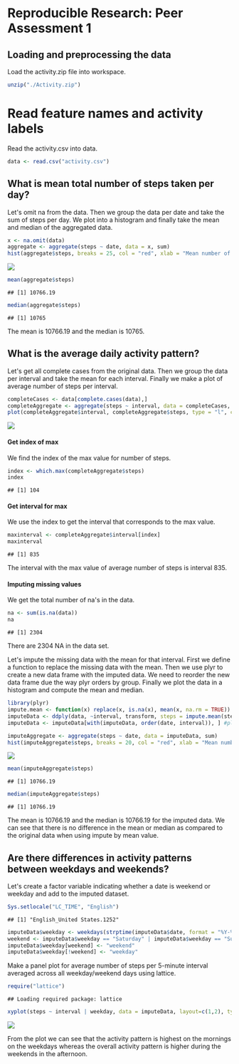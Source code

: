 # Reproducible Research: Peer Assessment 1


## Loading and preprocessing the data
Load the activity.zip file into workspace.

```r
unzip("./Activity.zip")
```
        
# Read feature names and activity labels
Read the activity.csv into data.

```r
data <- read.csv("activity.csv")
```


## What is mean total number of steps taken per day?
Let's omit na from the data. Then we group the data per date and take the sum of steps per day. We plot into a histogram and finally take the mean and median of the aggregated data.

```r
x <- na.omit(data)
aggregate <- aggregate(steps ~ date, data = x, sum)
hist(aggregate$steps, breaks = 25, col = "red", xlab = "Mean number of steps per day", main = "Mean number of steps per day")
```

![](./PA1_template_files/figure-html/unnamed-chunk-3-1.png) 

```r
mean(aggregate$steps)
```

```
## [1] 10766.19
```

```r
median(aggregate$steps)
```

```
## [1] 10765
```
The mean is 10766.19 and the median is 10765.


## What is the average daily activity pattern?
Let's get all complete cases from the original data. Then we group the data per interval and take the mean for each interval. Finally we make a plot of average number of steps per interval.

```r
completeCases <- data[complete.cases(data),]
completeAggregate <- aggregate(steps ~ interval, data = completeCases, mean)
plot(completeAggregate$interval, completeAggregate$steps, type = "l", col = "Black", main = "Average number of steps per 5 minute interval", xlab = "5 minute interval", ylab = "Average number of steps")    
```

![](./PA1_template_files/figure-html/unnamed-chunk-4-1.png) 

#### Get index of max
We find the index of the max value for number of steps.

```r
index <- which.max(completeAggregate$steps)
index
```

```
## [1] 104
```

#### Get interval for max
We use the index to get the interval that corresponds to the max value.

```r
maxinterval <- completeAggregate$interval[index]
maxinterval
```

```
## [1] 835
```
The interval with the max value of average number of steps is interval 835.

#### Imputing missing values
We get the total number of na's in the data.

```r
na <- sum(is.na(data))
na
```

```
## [1] 2304
```
There are 2304 NA in the data set.

Let's impute the missing data with the mean for that interval.
First we define a function to replace the missing data with the mean.
Then we use plyr to create a new data frame with the imputed data.
We need to reorder the new data frame due the way plyr orders by group.
Finally we plot the data in a histogram and compute the mean and median.

```r
library(plyr)
impute.mean <- function(x) replace(x, is.na(x), mean(x, na.rm = TRUE))
imputeData <- ddply(data, ~interval, transform, steps = impute.mean(steps))
imputeData <- imputeData[with(imputeData, order(date, interval)), ] #plyr orders by group so we have to reorder

imputeAggregate <- aggregate(steps ~ date, data = imputeData, sum)
hist(imputeAggregate$steps, breaks = 20, col = "red", xlab = "Mean number of steps per day", main = "Mean number of steps per day")
```

![](./PA1_template_files/figure-html/unnamed-chunk-8-1.png) 

```r
mean(imputeAggregate$steps)
```

```
## [1] 10766.19
```

```r
median(imputeAggregate$steps)
```

```
## [1] 10766.19
```
The mean is 10766.19 and the median is 10766.19 for the imputed data.
We can see that there is no difference in the mean or median as compared to the original data when using impute by mean value.

## Are there differences in activity patterns between weekdays and weekends?

Let's create a factor variable indicating whether a date is weekend or weekday and add to the imputed dataset.

```r
Sys.setlocale("LC_TIME", "English")
```

```
## [1] "English_United States.1252"
```

```r
imputeData$weekday <- weekdays(strptime(imputeData$date, format = "%Y-%m-%d"))
weekend <- imputeData$weekday == "Saturday" | imputeData$weekday == "Sunday"
imputeData$weekday[weekend] <- "weekend"
imputeData$weekday[!weekend] <- "weekday"
```
Make a panel plot for average number of steps per 5-minute interval averaged across all weekday/weekend days using lattice.

```r
require("lattice")
```

```
## Loading required package: lattice
```

```r
xyplot(steps ~ interval | weekday, data = imputeData, layout=c(1,2), type="l")
```

![](./PA1_template_files/figure-html/unnamed-chunk-10-1.png) 

From the plot we can see that the activity pattern is highest on the mornings on the weekdays whereas the overall activity pattern is higher during the weekends in the afternoon.
